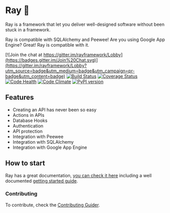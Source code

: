 # Ray :saxophone:

Ray is a framework that let you deliver well-designed software without been stuck in a framework.

Ray is compatible with SQLAlchemy and Peewee!
Are you using Google App Engine? Great! Ray is compatible with it.

[![Join the chat at https://gitter.im/rayframework/Lobby](https://badges.gitter.im/Join%20Chat.svg)](https://gitter.im/rayframework/Lobby?utm_source=badge&utm_medium=badge&utm_campaign=pr-badge&utm_content=badge)
[![Build Status](https://travis-ci.org/felipevolpone/ray.svg?branch=master)](https://travis-ci.org/felipevolpone/ray)
[![Coverage Status](https://coveralls.io/repos/felipevolpone/ray/badge.svg?branch=master&service=github)](https://coveralls.io/github/felipevolpone/ray?branch=master)
[![Code Health](https://landscape.io/github/felipevolpone/ray/python3/landscape.svg?style=flat)](https://landscape.io/github/felipevolpone/ray/python3)
[![Code Climate](https://codeclimate.com/github/felipevolpone/ray/badges/gpa.svg)](https://codeclimate.com/github/felipevolpone/ray)
[![PyPI version](https://badge.fury.io/py/ray_framework.svg)](https://badge.fury.io/py/ray_framework)

## Features

* Creating an API has never been so easy
* Actions in APIs
* Database Hooks
* Authentication
* API protection
* Integration with Peewee
* Integration with SQLAlchemy
* Integration with Google App Engine


## How to start

Ray has a great documentation, [you can check it here](https://rayframework.github.io/site/) including a well documented [getting started guide](https://rayframework.github.io/site/getting_started/).

### Contributing
To contribute, check the [Contributing Guider](https://github.com/felipevolpone/ray/blob/master/CONTRIBUTING.md).
